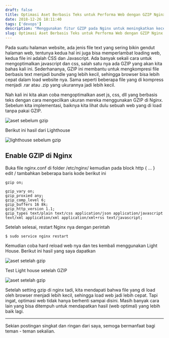 ```yaml
---
draft: false
title: Optimasi Aset Berbasis Teks untuk Performa Web dengan GZIP Nginx
date: 2018-12-26 18:11:40
tags: ['devops']
description: "Menggunakan fitur GZIP pada Nginx untuk meningkatkan kecepatan load suatu website dengan memperkecil bundle size aset berbasis teks."
slug: Optimasi Aset Berbasis Teks untuk Performa Web dengan GZIP Nginx
---
```


Pada suatu halaman website, ada jenis file text yang sering bikin gendut halaman web, tentunya kedua hal ini juga bisa memperlambat loading web, kedua file ini adalah CSS dan Javascript. Ada banyak sekali cara untuk mengoptimalkan javascript dan css, salah satu nya ada GZIP yang akan kita bahas kali ini. Sederhananya, GZIP ini membantu untuk mengkompresi file berbasis text menjadi bundle yang lebih kecil, sehingga browser bisa lebih cepat dalam load website nya. Sama seperti beberapa file yang di kompress menjadi .rar atau .zip yang ukurannya jadi lebih kecil.

Nah kali ini kita akan coba mengoptimalkan aset js, css, dll yang berbasis teks dengan cara mengecilkan ukuran mereka menggunakan GZIP di Nginx. Sebelum kita implementasi, baiknya kita lihat dulu sebuah web yang di load tanpa pakai GZIP.

![aset sebelum gzip](https://cdn.staticaly.com/img/farm5.staticflickr.com/4850/46419296102_2856651815_b.jpg)

Berikut ini hasil dari Lighthouse

![lighthouse sebelum gzip](https://cdn.staticaly.com/img/farm5.staticflickr.com/4850/44653374610_2d5778dd04_b.jpg)

## Enable GZIP di Nginx

Buka file nginx.conf di folder /etc/nginx/ kemudian pada block http { ... } edit / tambahkan beberapa baris kode berikut ini

```
gzip on;

gzip_vary on;
gzip_proxied any;
gzip_comp_level 6;
gzip_buffers 16 8k;
gzip_http_version 1.1;
gzip_types text/plain text/css application/json application/javascript text/xml application/xml application/xml+rss text/javascript;
```

Setelah selesai, restart Nginx nya dengan perintah

```
$ sudo service nginx restart
```

Kemudian coba hard reload web nya dan tes kembali menggunakan Light House. Berikut ini hasil yang saya dapatkan

![aset setelah gzip](https://cdn.staticaly.com/img/farm5.staticflickr.com/4840/45746737674_f89ac49bb5_b.jpg)

Test Light house setelah GZIP

![aset setelah gzip](https://cdn.staticaly.com/img/farm5.staticflickr.com/4878/44653374410_7c8513b196_b.jpg)

Setelah setting gzip di nginx tadi, kita mendapati bahwa file yang di load oleh browser menjadi lebih kecil, sehingga load web jadi lebih cepat. Tapi ingat, optimasi web tidak hanya berhenti sampai disini. Masih banyak cara lain yang bisa ditempuh untuk mendapatkan hasil (web optimal) yang lebih baik lagi.

<hr/>

Sekian postingan singkat dan ringan dari saya, semoga bermanfaat bagi teman - teman sekalian.
